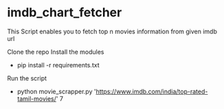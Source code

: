 # imdb_chart_fetcher
This Script enables you to fetch top n movies information from given imdb url

Clone the repo
Install the modules
 - pip install -r requirements.txt

Run the script 
  - python movie_scrapper.py 'https://www.imdb.com/india/top-rated-tamil-movies/' 7
